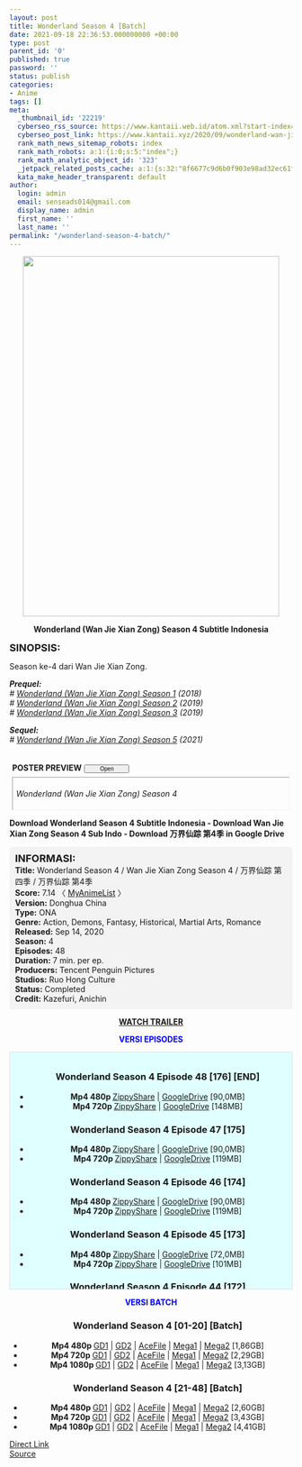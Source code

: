 ```yaml
---
layout: post
title: Wonderland Season 4 [Batch]
date: 2021-09-18 22:36:53.000000000 +00:00
type: post
parent_id: '0'
published: true
password: ''
status: publish
categories:
- Anime
tags: []
meta:
  _thumbnail_id: '22219'
  cyberseo_rss_source: https://www.kantaii.web.id/atom.xml?start-index=1&max-results=150
  cyberseo_post_link: https://www.kantaii.xyz/2020/09/wonderland-wan-jie-xian-zong-season-4.html
  rank_math_news_sitemap_robots: index
  rank_math_robots: a:1:{i:0;s:5:"index";}
  rank_math_analytic_object_id: '323'
  _jetpack_related_posts_cache: a:1:{s:32:"8f6677c9d6b0f903e98ad32ec61f8deb";a:2:{s:7:"expires";i:1653487840;s:7:"payload";a:3:{i:0;a:1:{s:2:"id";i:26017;}i:1;a:1:{s:2:"id";i:26019;}i:2;a:1:{s:2:"id";i:26021;}}}}
  kata_make_header_transparent: default
author:
  login: admin
  email: senseads014@gmail.com
  display_name: admin
  first_name: ''
  last_name: ''
permalink: "/wonderland-season-4-batch/"
---
```

<div class="separator" style="clear: both; text-align: center;"><a href="https://1.bp.blogspot.com/-vKT_0mH4oTI/X1gG8mo6FgI/AAAAAAAADEI/0ks_pqzc7cIEAY2IiTcfpbJxEtiUUua1wCLcBGAsYHQ/s1600/Wonderland%2BS4%2Ba.jpg" style="margin-left: 1em; margin-right: 1em;"><img border="0" data-original-height="1080" data-original-width="770" height="640" src="{{ site.baseurl }}/assets/2021/09/Wonderland%2BS4%2Ba.jpg" width="456" /></a></div>
<p>
<div style="text-align: center;"><b>Wonderland (Wan Jie Xian Zong) Season 4 Subtitle Indonesia</b></p>
</div>
<p><b><span style="font-size: large;">SINOPSIS:</span></b>
<div style="text-align: justify;">Season ke-4 dari Wan Jie Xian Zong.</p>
<p><i><b>Prequel:</b></i><br /><i># <a href="https://www.kantaii.xyz/2020/03/wonderland-season-1-batch.html" target="_blank" rel="noopener">Wonderland (Wan Jie Xian Zong) Season 1</a> (2018)</i><br /><i># <a href="https://www.kantaii.xyz/2020/03/wonderland-season2-batch.html" target="_blank" rel="noopener">Wonderland (Wan Jie Xian Zong) Season 2</a> (2019)</i><br /><i># <a href="https://www.kantaii.xyz/2020/03/wonderland-season-3.html" target="_blank" rel="noopener">Wonderland (Wan Jie Xian Zong) Season 3</a> (2019)</i></p>
<p><i><b>Sequel:</b></i><br /><i># <a href="https://www.kantaii.xyz/2021/08/wonderland-season-5-new.html" target="_blank" rel="noopener">Wonderland (Wan Jie Xian Zong) Season 5</a> (2021)</i></p>
<div style="margin: 5px;">
<div class="smallfont" style="margin-bottom: 2px;"><a name="more"></a><span style="font-weight: bold;"><br />POSTER PREVIEW</span><input onclick="if (this.parentNode.parentNode.getElementsByTagName('div')[1].getElementsByTagName('div')[0].style.display != '') { this.parentNode.parentNode.getElementsByTagName('div')[1].getElementsByTagName('div')[0].style.display = ''; this.innerText = ''; this.value = ' Close..'; } else { this.parentNode.parentNode.getElementsByTagName('div')[1].getElementsByTagName('div')[0].style.display = 'none'; this.innerText = ''; this.value = ' Clik Here'; }" style="font-size: 10px; margin: 5px; padding: 0px; width: 80px;" type="button" value="Open" /></div>
<div class="alt2" style="border: 1px inset; margin: 0px; padding: 6px;">
<div style="display: none;">
<div class="separator" style="clear: both; text-align: center;"><a href="https://1.bp.blogspot.com/-Gc0H_IQLbaQ/X6sO0dKfWFI/AAAAAAAACV0/qphR7Ji2aDMqRnBWD6l5bfyz9y9s7jc6ACLcBGAsYHQ/s600/Wonderland%2BS4%2Bf.jpg" style="margin-left: 1em; margin-right: 1em;"><img border="0" data-original-height="600" data-original-width="427" height="640" src="{{ site.baseurl }}/assets/2021/09/Wonderland%2BS4%2Bf.jpg" width="455" /></a></div>
<p>
<div class="separator" style="clear: both; text-align: center;"><a href="https://1.bp.blogspot.com/-UCbdwz5Um7s/X6sMqPE3iqI/AAAAAAAACVg/8fKmI0aMgf4IErjjhhS4YU70z0gWvrR4wCLcBGAsYHQ/s961/Wonderland%2BS4%2Be.jpg" style="margin-left: 1em; margin-right: 1em;"><img border="0" data-original-height="961" data-original-width="640" height="640" src="{{ site.baseurl }}/assets/2021/09/Wonderland%2BS4%2Be.jpg" width="426" /></a></div>
<p> 
<div class="separator" style="clear: both; text-align: center;"><a href="https://1.bp.blogspot.com/-vKT_0mH4oTI/X1gG8mo6FgI/AAAAAAAADEI/0ks_pqzc7cIEAY2IiTcfpbJxEtiUUua1wCLcBGAsYHQ/s1600/Wonderland%2BS4%2Ba.jpg" style="margin-left: 1em; margin-right: 1em;"><img border="0" data-original-height="1080" data-original-width="770" height="640" src="{{ site.baseurl }}/assets/2021/09/Wonderland%2BS4%2Ba.jpg" width="456" /></a></div>
<p>
<div class="separator" style="clear: both; text-align: center;"><a href="https://1.bp.blogspot.com/-T6eanRFavdE/X1_zfEQJixI/AAAAAAAADG0/JqeqiMB_7dgAJpqAs5PKPrPo5iD8YOdRACLcBGAsYHQ/s1600/Wonderland%2BS4%2B-%2B01.jpg" style="margin-left: 1em; margin-right: 1em;"><img border="0" data-original-height="900" data-original-width="1600" height="360" src="{{ site.baseurl }}/assets/2021/09/Wonderland%2BS4%2B-%2B01.jpg" width="640" /></a></div>
<p>
<div class="separator" style="clear: both; text-align: center;"><a href="https://1.bp.blogspot.com/-Y4WlHmAAKeE/X1_zfFfVhVI/AAAAAAAADG4/sdnvZojUYkcMnxV00-eevv1td0XqZR4dwCLcBGAsYHQ/s1600/Wonderland%2BS4%2B-%2B02%2Ba.jpg" style="margin-left: 1em; margin-right: 1em;"><img border="0" data-original-height="900" data-original-width="1600" height="360" src="{{ site.baseurl }}/assets/2021/09/Wonderland%2BS4%2B-%2B02%2Ba.jpg" width="640" /></a></div>
<p>
<div class="separator" style="clear: both; text-align: center;"><a href="https://1.bp.blogspot.com/-aabJjqKIXVk/X1_zfMALMtI/AAAAAAAADG8/VQz2rZmTy_49H7F4e_AJw6x8cI8jpTh9ACLcBGAsYHQ/s1600/Wonderland%2BS4%2B-%2B02%2Bb.jpg" style="margin-left: 1em; margin-right: 1em;"><img border="0" data-original-height="900" data-original-width="1600" height="360" src="{{ site.baseurl }}/assets/2021/09/Wonderland%2BS4%2B-%2B02%2Bb.jpg" width="640" /></a></div>
<p>
<div class="separator" style="clear: both; text-align: center;"><a href="https://1.bp.blogspot.com/-pZIAilSvR1o/X1_zgF8PZ5I/AAAAAAAADHA/AGuG2a0rbfs-2rW0gu1kk9dq6sBiXHG0ACLcBGAsYHQ/s1600/Wonderland%2BS4%2B-%2B03.jpg" style="margin-left: 1em; margin-right: 1em;"><img border="0" data-original-height="900" data-original-width="1600" height="360" src="{{ site.baseurl }}/assets/2021/09/Wonderland%2BS4%2B-%2B03.jpg" width="640" /></a></div>
<p>
<div class="separator" style="clear: both; text-align: center;"><a href="https://1.bp.blogspot.com/-evkZ21AYgdY/X3ZXqmavp-I/AAAAAAAADMI/59It_YOcOsoiIRk_SuHu7zN7QvXgRdM3gCLcBGAsYHQ/s1600/Wonderland%2BS4%2Bb.jpg" style="margin-left: 1em; margin-right: 1em;"><img border="0" data-original-height="900" data-original-width="1600" height="360" src="{{ site.baseurl }}/assets/2021/09/Wonderland%2BS4%2Bb.jpg" width="640" /></a></div>
<p>
<div class="separator" style="clear: both; text-align: center;"><a href="https://1.bp.blogspot.com/-xcmbYpq2Ul0/X3ZXqrxm10I/AAAAAAAADMM/4C4eRffoB2Ay-uXBw52_cbWajQlvmOkjgCLcBGAsYHQ/s1600/Wonderland%2BS4%2Bc.jpg" style="margin-left: 1em; margin-right: 1em;"><img border="0" data-original-height="900" data-original-width="1600" height="360" src="{{ site.baseurl }}/assets/2021/09/Wonderland%2BS4%2Bc.jpg" width="640" /></a></div>
<p>
<div class="separator" style="clear: both; text-align: center;"><a href="https://1.bp.blogspot.com/-b0z8wfwmry4/X3ZXqscC3hI/AAAAAAAADMQ/ytld77YdKD09nIgHFrHWoXXt1sfGCMG9gCLcBGAsYHQ/s1600/Wonderland%2BS4%2Bd.jpg" style="margin-left: 1em; margin-right: 1em;"><img border="0" data-original-height="900" data-original-width="1600" height="360" src="{{ site.baseurl }}/assets/2021/09/Wonderland%2BS4%2Bd.jpg" width="640" /></a></div>
<p>
<div class="separator" style="clear: both; text-align: center;"><a href="https://1.bp.blogspot.com/-AIpam7xsF-Y/X8R8DvZ8fdI/AAAAAAAADZk/zjL-ms4-DbASxuNlcsONTip22-K8vovbACLcBGAsYHQ/s1364/Wonderland%2BS4%2BEp%2B25%2Bc.jpg" style="margin-left: 1em; margin-right: 1em;"><img border="0" data-original-height="767" data-original-width="1364" height="360" src="{{ site.baseurl }}/assets/2021/09/Wonderland%2BS4%2BEp%2B25%2Bc.jpg" width="640" /></a></div>
<p>
<div class="separator" style="clear: both; text-align: center;"><a href="https://1.bp.blogspot.com/-ffDIiVoL-cU/X8R8Dp4ZTlI/AAAAAAAADZc/kM01-cUt-sIMVHvu9oprK4_P2B7r3lmogCLcBGAsYHQ/s1363/Wonderland%2BS4%2BEp%2B25%2Bb.jpg" style="margin-left: 1em; margin-right: 1em;"><img border="0" data-original-height="767" data-original-width="1363" height="360" src="{{ site.baseurl }}/assets/2021/09/Wonderland%2BS4%2BEp%2B25%2Bb.jpg" width="640" /></a></div>
<p>
<div class="separator" style="clear: both; text-align: center;"><a href="https://1.bp.blogspot.com/-u7eMAVZjH64/X8R8DuEvTJI/AAAAAAAADZg/-k4rgB4O5ZgQwM0lAWU2tzSXeJ6K25oxwCLcBGAsYHQ/s1365/Wonderland%2BS4%2BEp%2B25%2Ba.jpg" style="margin-left: 1em; margin-right: 1em;"><img border="0" data-original-height="767" data-original-width="1365" height="360" src="{{ site.baseurl }}/assets/2021/09/Wonderland%2BS4%2BEp%2B25%2Ba.jpg" width="640" /></a></div>
<p> 
<div class="separator" style="clear: both; text-align: center;"><a href="https://1.bp.blogspot.com/-96ibqDW-i38/X-nw-QGCpsI/AAAAAAAADik/hq31Z2AMKQYKiIQXOV_BQlSdLx6Hd56mQCLcBGAsYHQ/s1362/Wonderland%2BS4%2BEp%2B33%2Ba.jpg" style="margin-left: 1em; margin-right: 1em;"><img border="0" data-original-height="767" data-original-width="1362" height="360" src="{{ site.baseurl }}/assets/2021/09/Wonderland%2BS4%2BEp%2B33%2Ba.jpg" width="640" /></a></div>
<p> 
<div class="separator" style="clear: both; text-align: center;"><a href="https://1.bp.blogspot.com/-YPIIubZm7MU/X-5QguYos5I/AAAAAAAADjo/bXm17wAXrooMVP7fanzihGSUCfmNepL_QCLcBGAsYHQ/s1362/Wonderland%2BS4%2BEp%2B34%2Ba.jpg" style="margin-left: 1em; margin-right: 1em;"><img border="0" data-original-height="767" data-original-width="1362" height="360" src="{{ site.baseurl }}/assets/2021/09/Wonderland%2BS4%2BEp%2B34%2Ba.jpg" width="640" /></a></div>
<p> 
<div class="separator" style="clear: both; text-align: center;"><a href="https://1.bp.blogspot.com/-tAo2ClGte5Q/X_LtP2KYinI/AAAAAAAADlQ/2zWRfoES_fYJfzCVDgBPZDfEELR1kSDXwCLcBGAsYHQ/s1361/Wonderland%2BS4%2BEp%2B35%2Bb.jpg" style="margin-left: 1em; margin-right: 1em;"><img border="0" data-original-height="766" data-original-width="1361" height="360" src="{{ site.baseurl }}/assets/2021/09/Wonderland%2BS4%2BEp%2B35%2Bb.jpg" width="640" /></a></div>
<p> 
<div class="separator" style="clear: both; text-align: center;"><a href="https://1.bp.blogspot.com/-8LvqOSSRGpM/X_eM7vvYsEI/AAAAAAAADmk/dfmEvhn-HCAezysL9XDC9NVzu2rqjoaeQCLcBGAsYHQ/s1361/Wonderland%2BS4%2BEp%2B36%2Ba.jpg" style="margin-left: 1em; margin-right: 1em;"><img border="0" data-original-height="765" data-original-width="1361" height="360" src="{{ site.baseurl }}/assets/2021/09/Wonderland%2BS4%2BEp%2B36%2Ba.jpg" width="640" /></a></div>
<p>
<div class="separator" style="clear: both; text-align: center;"><a href="https://1.bp.blogspot.com/-nmDfXOolw7E/YADHMzywxZI/AAAAAAAADqA/W6YZ4TfJ2nsromINJHQ83l8-AIHzbVnZQCLcBGAsYHQ/s1365/Wonderland%2BS4%2BEp%2B38%2Ba.jpg" style="margin-left: 1em; margin-right: 1em;"><img border="0" data-original-height="767" data-original-width="1365" height="360" src="{{ site.baseurl }}/assets/2021/09/Wonderland%2BS4%2BEp%2B38%2Ba.jpg" width="640" /></a></div>
<p>
<div class="separator" style="clear: both; text-align: center;"><a href="https://1.bp.blogspot.com/-0j1irQqu-rk/YAoS8aiiZdI/AAAAAAAADsE/bXLu76FjNVgOKDldYb4LkR23V3B0SkPYgCLcBGAsYHQ/s1362/Wonderland%2BS4%2BEp%2B40%2Ba.jpg" style="margin-left: 1em; margin-right: 1em;"><img border="0" data-original-height="766" data-original-width="1362" height="360" src="{{ site.baseurl }}/assets/2021/09/Wonderland%2BS4%2BEp%2B40%2Ba.jpg" width="640" /></a></div>
<p> 
<div class="separator" style="clear: both; text-align: center;"><a href="https://1.bp.blogspot.com/-fOgnNXKJyf8/YA9KgButnzI/AAAAAAAADs8/Mu6Co7mUI5Uwd81ENAd7iqMfFMAQ4X9fACLcBGAsYHQ/s1362/Wonderland%2BS4%2BEp%2B41%2Ba.jpg" style="margin-left: 1em; margin-right: 1em;"><img border="0" data-original-height="766" data-original-width="1362" height="360" src="{{ site.baseurl }}/assets/2021/09/Wonderland%2BS4%2BEp%2B41%2Ba.jpg" width="640" /></a></div>
<p> 
<div class="separator" style="clear: both; text-align: center;"><a href="https://1.bp.blogspot.com/-fXzAqU-S2bU/YDBIugbn6mI/AAAAAAAAD2o/SMDPEWNoJGURz0hzirGkGQyazo1FQauWwCLcBGAsYHQ/s1365/Wonderland%2BS4%2BEp%2B48%2BEND%2Ba.jpg" style="margin-left: 1em; margin-right: 1em;"><img border="0" data-original-height="767" data-original-width="1365" height="360" src="{{ site.baseurl }}/assets/2021/09/Wonderland%2BS4%2BEp%2B48%2BEND%2Ba.jpg" width="640" /></a></div>
<p>
<div class="separator" style="clear: both; text-align: center;"><a href="https://1.bp.blogspot.com/-jJiEy0mXCfI/YDBIunmSYaI/AAAAAAAAD2k/5kIPfFm9N3AFh228JuypMCKVgPb9O5vMwCLcBGAsYHQ/s1365/Wonderland%2BS4%2BEp%2B48%2BEND%2Bb.jpg" style="margin-left: 1em; margin-right: 1em;"><img border="0" data-original-height="767" data-original-width="1365" height="360" src="{{ site.baseurl }}/assets/2021/09/Wonderland%2BS4%2BEp%2B48%2BEND%2Bb.jpg" width="640" /></a></div>
<p></div>
<p><i>Wonderland (Wan Jie Xian Zong) Season 4</i></div>
</div>
</div>
<p><b>Download Wonderland Season 4 Subtitle Indonesia - Download Wan Jie Xian Zong Season 4 Sub Indo - Download 万界仙踪 第4季 in Google Drive</b></p>
<div style="background-color: #f3f3f3; padding: 10px; text-align: left;"><b><span style="font-size: large;">INFORMASI:</span></b><br /><b>Title:</b> Wonderland Season 4 / Wan Jie Xian Zong Season 4 / 万界仙踪 第四季 / 万界仙踪 第4季<br /><b>Score:</b> 7.14 〈 <a href="https://myanimelist.net/anime/42898/Wan_Jie_Xian_Zong_4th_Season" target="_blank" rel="noopener">MyAnimeList</a> 〉<br /><b>Version:</b> Donghua China<br /><b>Type:</b> ONA<br /><b>Genre:</b> Action, Demons, Fantasy, Historical, Martial Arts, Romance<br /><b>Released:</b> Sep 14, 2020<br /><b>Season:</b> 4<br /><b>Episodes:</b> 48<br /><b>Duration:</b> 7 min. per ep.<br /><b>Producers:</b> Tencent Penguin Pictures<br /><b>Studios:</b> Ruo Hong Culture<br /><b>Status:</b> Completed<br /><b>Credit:</b> Kazefuri, Anichin</div>
<p>
<div style="text-align: center;"><a href="https://www.youtube.com/watch?v=dJjauKMfHAE" target="_blank" rel="noopener"><b>WATCH TRAILER</b></a></div>
<p>
<div style="text-align: center;"><b><span style="color: blue;">VERSI EPISODES</span></b></div>
<p>
<div style="background-color: lightcyan; border: 1px double rgb(222, 222, 222); height: 400px; overflow: auto; padding: 10px; text-align: left; width: auto;">
<div class="dl">
<ul />
<h3 style="text-align: center;">Wonderland Season 4 Episode 48 [176] [END]</h3>
<li style="text-align: center;"><b>Mp4 480p </b><a href="https://apk.miuiku.com/pK6ugF1OW8" target="_blank" rel="noopener">ZippyShare</a> | <a href="https://semawur.com/8Sma" target="_blank" rel="noopener">GoogleDrive</a> [90,0MB]</li>
<li style="text-align: center;"><b>Mp4 720p </b><a href="https://apk.miuiku.com/MlE7sIvP" target="_blank" rel="noopener">ZippyShare</a> | <a href="https://semawur.com/iQcuc9kx" target="_blank" rel="noopener">GoogleDrive</a> [148MB]</li>
</div>
<div class="dl">
<ul />
<h3 style="text-align: center;">Wonderland Season 4 Episode 47 [175]</h3>
<li style="text-align: center;"><b>Mp4 480p </b><a href="https://semawur.com/sFUrDp8f" target="_blank" rel="noopener">ZippyShare</a> | <a href="https://apk.miuiku.com/VTVk7F" target="_blank" rel="noopener">GoogleDrive</a> [90,0MB]</li>
<li style="text-align: center;"><b>Mp4 720p </b><a href="https://semawur.com/QLmGYf" target="_blank" rel="noopener">ZippyShare</a> | <a href="https://apk.miuiku.com/izfG" target="_blank" rel="noopener">GoogleDrive</a> [119MB]</li>
</div>
<div class="dl">
<ul />
<h3 style="text-align: center;">Wonderland Season 4 Episode 46 [174]</h3>
<li style="text-align: center;"><b>Mp4 480p </b><a href="https://apk.miuiku.com/SbnVco7" target="_blank" rel="noopener">ZippyShare</a> | <a href="https://semawur.com/1V2MFMCyVKt3" target="_blank" rel="noopener">GoogleDrive</a> [90,0MB]</li>
<li style="text-align: center;"><b>Mp4 720p </b><a href="https://apk.miuiku.com/SAQQ" target="_blank" rel="noopener">ZippyShare</a> | <a href="https://semawur.com/pNYOW" target="_blank" rel="noopener">GoogleDrive</a> [119MB]</li>
</div>
<div class="dl">
<ul />
<h3 style="text-align: center;">Wonderland Season 4 Episode 45 [173]</h3>
<li style="text-align: center;"><b>Mp4 480p </b><a href="https://semawur.com/Xi62Zb4P" target="_blank" rel="noopener">ZippyShare</a> | <a href="https://apk.miuiku.com/k2zUERMn" target="_blank" rel="noopener">GoogleDrive</a> [72,0MB]</li>
<li style="text-align: center;"><b>Mp4 720p </b><a href="https://semawur.com/VRu5JnzMy" target="_blank" rel="noopener">ZippyShare</a> | <a href="https://apk.miuiku.com/8bSSaI" target="_blank" rel="noopener">GoogleDrive</a> [101MB]</li>
</div>
<div class="dl">
<ul />
<h3 style="text-align: center;">Wonderland Season 4 Episode 44 [172]</h3>
<li style="text-align: center;"><b>Mp4 480p </b>Racaty | <a href="http://semawur.com/U99" target="_blank" rel="noopener">GoogleDrive</a> [89,0MB]</li>
<li style="text-align: center;"><b>Mp4 720p </b>Racaty | <a href="http://semawur.com/nOJX23F" target="_blank" rel="noopener">GoogleDrive</a> [118MB]</li>
</div>
<div class="dl">
<ul />
<h3 style="text-align: center;">Wonderland Season 4 Episode 43 [171]</h3>
<li style="text-align: center;"><b>Mp4 480p </b>Racaty | <a href="https://apk.miuiku.com/d7Or" target="_blank" rel="noopener">GoogleDrive</a> [89,0MB]</li>
<li style="text-align: center;"><b>Mp4 720p </b>Racaty | <a href="https://apk.miuiku.com/2tvExzWKI" target="_blank" rel="noopener">GoogleDrive</a> [119MB]</li>
</div>
<div class="dl">
<ul />
<h3 style="text-align: center;">Wonderland Season 4 Episode 42 [170]</h3>
<li style="text-align: center;"><b>Mp4 480p </b>Racaty | <a href="https://apk.miuiku.com/UaIJxHn" target="_blank" rel="noopener">GoogleDrive</a> [89,0MB]</li>
<li style="text-align: center;"><b>Mp4 720p </b>Racaty | <a href="https://apk.miuiku.com/Nw3W" target="_blank" rel="noopener">GoogleDrive</a> [119MB]</li>
</div>
<div class="dl">
<ul />
<h3 style="text-align: center;">Wonderland Season 4 Episode 41 [169]</h3>
<li style="text-align: center;"><b>Mp4 480p </b><a href="https://semawur.com/2zXQS0" target="_blank" rel="noopener">Racaty</a> | <a href="https://apk.miuiku.com/IrsTaoe0" target="_blank" rel="noopener">GoogleDrive</a> [89,0MB]</li>
<li style="text-align: center;"><b>Mp4 720p </b><a href="https://semawur.com/sPHTQR" target="_blank" rel="noopener">Racaty</a> | <a href="https://apk.miuiku.com/2Xdzt" target="_blank" rel="noopener">GoogleDrive</a> [119MB]</li>
</div>
<div class="dl">
<ul />
<h3 style="text-align: center;">Wonderland Season 4 Episode 40 [168]</h3>
<li style="text-align: center;"><b>Mp4 480p </b><a href="https://semawur.com/yEt2PSBW" target="_blank" rel="noopener">Racaty</a> | <a href="https://semawur.com/G204JE" target="_blank" rel="noopener">GoogleDrive</a> [89,0MB]</li>
<li style="text-align: center;"><b>Mp4 720p </b><a href="https://semawur.com/bLp" target="_blank" rel="noopener">Racaty</a> | <a href="https://semawur.com/6j2rxXgxKpIi" target="_blank" rel="noopener">GoogleDrive</a> [119MB]</li>
</div>
<div class="dl">
<ul />
<h3 style="text-align: center;">Wonderland Season 4 Episode 39 [167]</h3>
<li style="text-align: center;"><b>Mp4 480p </b><a href="https://semawur.com/bMK6jq9Hy7mA" target="_blank" rel="noopener">Racaty</a> | <a href="https://semawur.com/QSlpek18q" target="_blank" rel="noopener">GoogleDrive</a> [89,0MB]</li>
<li style="text-align: center;"><b>Mp4 720p </b><a href="https://semawur.com/yHH55i5XrL" target="_blank" rel="noopener">Racaty</a> | <a href="https://semawur.com/mCJ03Xz" target="_blank" rel="noopener">GoogleDrive</a> [118MB]</li>
</div>
<div class="dl">
<ul />
<h3 style="text-align: center;">Wonderland Season 4 Episode 38 [166]</h3>
<li style="text-align: center;"><b>Mp4 480p </b><a href="https://semawur.com/cn4X" target="_blank" rel="noopener">Racaty</a> | <a href="https://semawur.com/8GIK" target="_blank" rel="noopener">GoogleDrive</a> [90,0MB]</li>
<li style="text-align: center;"><b>Mp4 720p </b><a href="https://semawur.com/8XO4Age106r7" target="_blank" rel="noopener">Racaty</a> | <a href="https://semawur.com/m4PCdNW" target="_blank" rel="noopener">GoogleDrive</a> [119MB]</li>
</div>
<div class="dl">
<ul />
<h3 style="text-align: center;">Wonderland Season 4 Episode 37 [165]</h3>
<li style="text-align: center;"><b>Mp4 480p </b><a href="https://semawur.com/binD0b" target="_blank" rel="noopener">Racaty</a> | <a href="https://semawur.com/ceDc8np" target="_blank" rel="noopener">GoogleDrive</a> [90,0MB]</li>
<li style="text-align: center;"><b>Mp4 720p </b><a href="https://semawur.com/H0NmwL2kCm" target="_blank" rel="noopener">Racaty</a> | <a href="https://semawur.com/qIij4" target="_blank" rel="noopener">GoogleDrive</a> [119MB]</li>
</div>
<div class="dl">
<ul />
<h3 style="text-align: center;">Wonderland Season 4 Episode 36 [164]</h3>
<li style="text-align: center;"><b>Mp4 480p </b><a href="https://apk.miuiku.com/ZGhyfSvCEv" target="_blank" rel="noopener">Racaty</a> | <a href="https://semawur.com/6ItWNQ4WSk9" target="_blank" rel="noopener">GoogleDrive</a> [118MB]</li>
<li style="text-align: center;"><b>Mp4 720p </b><a href="https://apk.miuiku.com/ZHWtkLZwU" target="_blank" rel="noopener">Racaty</a> | <a href="https://semawur.com/CVwV" target="_blank" rel="noopener">GoogleDrive</a> [119MB]</li>
</div>
<div class="dl">
<ul />
<h3 style="text-align: center;">Wonderland Season 4 Episode 35 [163]</h3>
<li style="text-align: center;"><b>Mp4 480p </b><a href="https://semawur.com/gNafwaEMg" target="_blank" rel="noopener">Racaty</a> | <a href="https://apk.miuiku.com/bZGK" target="_blank" rel="noopener">GoogleDrive</a> [90,0MB]</li>
<li style="text-align: center;"><b>Mp4 720p </b><a href="https://semawur.com/hahR" target="_blank" rel="noopener">Racaty</a> | <a href="https://apk.miuiku.com/lVaWwXCm" target="_blank" rel="noopener">GoogleDrive</a> [119MB]</li>
</div>
<div class="dl">
<ul />
<h3 style="text-align: center;">Wonderland Season 4 Episode 34 [162]</h3>
<li style="text-align: center;"><b>Mp4 480p </b><a href="https://apk.miuiku.com/cw7HQ" target="_blank" rel="noopener">Racaty</a> | <a href="http://semawur.com/h6b7juTLArZC" target="_blank" rel="noopener">GoogleDrive</a> [118MB]</li>
<li style="text-align: center;"><b>Mp4 720p </b><a href="https://apk.miuiku.com/2pX8" target="_blank" rel="noopener">Racaty</a> | <a href="http://semawur.com/kUr9cl" target="_blank" rel="noopener">GoogleDrive</a> [119MB]</li>
</div>
<div class="dl">
<ul />
<h3 style="text-align: center;">Wonderland Season 4 Episode 33 [161]</h3>
<li style="text-align: center;"><b>Mp4 480p </b><a href="http://semawur.com/v0vecCXq" target="_blank" rel="noopener">Racaty</a> | <a href="http://semawur.com/MWoU8bfgSviH" target="_blank" rel="noopener">GoogleDrive</a> [67,0MB]</li>
<li style="text-align: center;"><b>Mp4 720p </b><a href="http://semawur.com/LveoEEot5nP" target="_blank" rel="noopener">Racaty</a> | <a href="http://semawur.com/crCIDl" target="_blank" rel="noopener">GoogleDrive</a> [96,0MB]</li>
</div>
<div class="dl">
<ul />
<h3 style="text-align: center;">Wonderland Season 4 Episode 32 [160]</h3>
<li style="text-align: center;"><b>Mp4 480p </b><a href="https://semawur.com/JMcgLK" target="_blank" rel="noopener">Racaty</a> | <a href="https://semawur.com/xsTXsSZn" target="_blank" rel="noopener">GoogleDrive</a> [72,0MB]</li>
<li style="text-align: center;"><b>Mp4 720p </b><a href="https://semawur.com/rdNc" target="_blank" rel="noopener">Racaty</a> | <a href="https://semawur.com/3n2QPsgv" target="_blank" rel="noopener">GoogleDrive</a> [102MB]</li>
</div>
<div class="dl">
<ul />
<h3 style="text-align: center;">Wonderland Season 4 Episode 31 [159]</h3>
<li style="text-align: center;"><b>Mp4 480p </b><a href="https://apk.miuiku.com/svcXMUekP" target="_blank" rel="noopener">Racaty</a> | <a href="https://semawur.com/WRDfAqbjaeu" target="_blank" rel="noopener">GoogleDrive</a> [72,0MB]</li>
<li style="text-align: center;"><b>Mp4 720p </b><a href="https://apk.miuiku.com/NReLdWHgC5" target="_blank" rel="noopener">Racaty</a> | <a href="https://semawur.com/8NWql6KR2s7" target="_blank" rel="noopener">GoogleDrive</a> [102MB]</li>
</div>
<div class="dl">
<ul />
<h3 style="text-align: center;">Wonderland Season 4 Episode 30 [158]</h3>
<li style="text-align: center;"><b>Mp4 480p </b><a href="https://semawur.com/CTaBt" target="_blank" rel="noopener">Racaty</a> | <a href="https://apk.miuiku.com/GiiWMcp" target="_blank" rel="noopener">GoogleDrive</a> [72,0MB]</li>
<li style="text-align: center;"><b>Mp4 720p </b><a href="https://semawur.com/8bhavDJyKrQ" target="_blank" rel="noopener">Files.im</a> | <a href="https://apk.miuiku.com/oOvtMuBE" target="_blank" rel="noopener">GoogleDrive</a> [102MB]</li>
</div>
<div class="dl">
<ul />
<h3 style="text-align: center;">Wonderland Season 4 Episode 29 [157]</h3>
<li style="text-align: center;"><b>Mp4 480p </b><a href="https://apk.miuiku.com/T3f7AAY0b" target="_blank" rel="noopener">Racaty</a> | <a href="https://semawur.com/T5sCCVYf2" target="_blank" rel="noopener">GoogleDrive</a> [72,0MB]</li>
<li style="text-align: center;"><b>Mp4 720p </b><a href="https://apk.miuiku.com/MkVz" target="_blank" rel="noopener">Racaty</a> | <a href="https://semawur.com/BUyom8hUo" target="_blank" rel="noopener">GoogleDrive</a> [102MB]</li>
</div>
<div class="dl">
<ul />
<h3 style="text-align: center;">Wonderland Season 4 Episode 28 [156]</h3>
<li style="text-align: center;"><b>Mp4 480p </b><a href="https://semawur.com/uZVjD3GNrH" target="_blank" rel="noopener">Racaty</a> | <a href="https://apk.miuiku.com/b6tZJIVDT" target="_blank" rel="noopener">GoogleDrive</a> [118MB]</li>
<li style="text-align: center;"><b>Mp4 720p </b><a href="https://semawur.com/oHAuht2zth9r" target="_blank" rel="noopener">Racaty</a> | <a href="https://apk.miuiku.com/usAeJH" target="_blank" rel="noopener">GoogleDrive</a> [147MB]</li>
</div>
<div class="dl">
<ul />
<h3 style="text-align: center;">Wonderland Season 4 Episode 27 [155]</h3>
<li style="text-align: center;"><b>Mp4 480p </b><a href="https://apk.miuiku.com/dSQGaNWID" target="_blank" rel="noopener">Racaty</a> | <a href="https://semawur.com/LJVvSvZOr" target="_blank" rel="noopener">GoogleDrive</a> [89,0MB]</li>
<li style="text-align: center;"><b>Mp4 720p </b><a href="https://apk.miuiku.com/SLHFj" target="_blank" rel="noopener">Racaty</a> | <a href="https://semawur.com/p7X8" target="_blank" rel="noopener">GoogleDrive</a> [119MB]</li>
</div>
<div class="dl">
<ul />
<h3 style="text-align: center;">Wonderland Season 4 Episode 26 [154]</h3>
<li style="text-align: center;"><b>Mp4 480p </b><a href="https://apk.miuiku.com/1SNZCNGDQ" target="_blank" rel="noopener">Racaty</a> | <a href="https://semawur.com/R5xzww" target="_blank" rel="noopener">GoogleDrive</a> [91,0MB]</li>
<li style="text-align: center;"><b>Mp4 720p </b><a href="https://apk.miuiku.com/xtnrLJYwO" target="_blank" rel="noopener">Racaty</a> | <a href="https://semawur.com/wz4j" target="_blank" rel="noopener">GoogleDrive</a> [120MB]</li>
</div>
<div class="dl">
<ul />
<h3 style="text-align: center;">Wonderland Season 4 Episode 25 [153]</h3>
<li style="text-align: center;"><b>Mp4 480p </b><a href="https://semawur.com/Muw4w" target="_blank" rel="noopener">Racaty</a> | <a href="https://semawur.com/PCKh" target="_blank" rel="noopener">GoogleDrive</a> [91,0MB]</li>
<li style="text-align: center;"><b>Mp4 720p </b><a href="https://semawur.com/4ds0ea" target="_blank" rel="noopener">Racaty</a> | <a href="https://semawur.com/ZcBpDTBBm22" target="_blank" rel="noopener">GoogleDrive</a> [121MB]</li>
</div>
<div class="dl">
<ul />
<h3 style="text-align: center;">Wonderland Season 4 Episode 24 [152]</h3>
<li style="text-align: center;"><b>Mp4 480p </b><a href="https://semawur.com/hGQi" target="_blank" rel="noopener">Racaty</a> | <a href="https://apk.miuiku.com/1aX21" target="_blank" rel="noopener">GoogleDrive</a> [91,0MB]</li>
<li style="text-align: center;"><b>Mp4 720p </b><a href="https://semawur.com/aKIY" target="_blank" rel="noopener">Racaty</a> | <a href="https://apk.miuiku.com/PocJ4HA" target="_blank" rel="noopener">GoogleDrive</a> [121MB]</li>
</div>
<div class="dl">
<ul />
<h3 style="text-align: center;">Wonderland Season 4 Episode 23 [151]</h3>
<li style="text-align: center;"><b>Mp4 480p </b><a href="https://apk.miuiku.com/k27sick9em" target="_blank" rel="noopener">Racaty</a> | <a href="https://semawur.com/yMiRcCC" target="_blank" rel="noopener">GoogleDrive</a> [91,0MB]</li>
<li style="text-align: center;"><b>Mp4 720p </b><a href="https://apk.miuiku.com/lk8ve" target="_blank" rel="noopener">Racaty</a> | <a href="https://semawur.com/YPLsb" target="_blank" rel="noopener">GoogleDrive</a> [121MB]</li>
</div>
<div class="dl">
<ul />
<h3 style="text-align: center;">Wonderland Season 4 Episode 22 [150]</h3>
<li style="text-align: center;"><b>Mp4 480p </b><a href="https://semawur.com/8KxzoAGp" target="_blank" rel="noopener">Racaty</a> | <a href="https://apk.miuiku.com/kHlwph" target="_blank" rel="noopener">Mirrored</a> [91,0MB]</li>
<li style="text-align: center;"><b>Mp4 720p </b><a href="https://semawur.com/qxkJm2" target="_blank" rel="noopener">Racaty</a> | <a href="https://apk.miuiku.com/fIVfnF0M" target="_blank" rel="noopener">Mirrored</a> [120MB]</li>
</div>
<div class="dl">
<ul />
<h3 style="text-align: center;">Wonderland Season 4 Episode 21 [149]</h3>
<li style="text-align: center;"><b>Mp4 480p </b><a href="https://apk.miuiku.com/PDyUKb7z" target="_blank" rel="noopener">Racaty</a> | <a href="https://semawur.com/537N03m2yU" target="_blank" rel="noopener">Mirrored</a> [90,0MB]</li>
<li style="text-align: center;"><b>Mp4 720p </b><strike>Racaty</strike> | <a href="https://semawur.com/sWhSAno1i" target="_blank" rel="noopener">Mirrored</a> [120MB]</li>
</div>
<div class="dl">
<ul />
<h3 style="text-align: center;">Wonderland Season 4 Episode 20 [148]</h3>
<li style="text-align: center;"><b>Mp4 480p </b><a href="https://semawur.com/Bbha" target="_blank" rel="noopener">Racaty</a> | <a href="https://apk.miuiku.com/tE2HW5zwA3" target="_blank" rel="noopener">Mirrored</a> [90,0MB]</li>
<li style="text-align: center;"><b>Mp4 720p </b><a href="https://semawur.com/8wvo0MV" target="_blank" rel="noopener">Racaty</a> | <a href="https://apk.miuiku.com/2QkXw" target="_blank" rel="noopener">Mirrored</a> [120MB]</li>
</div>
<div class="dl">
<ul />
<h3 style="text-align: center;">Wonderland Season 4 Episode 19 [147]</h3>
<li style="text-align: center;"><b>Mp4 480p </b><a href="https://apk.miuiku.com/h7DE" target="_blank" rel="noopener">Racaty</a> | <a href="https://semawur.com/bqua4Rz" target="_blank" rel="noopener">Mirrored</a> [90,0MB]</li>
<li style="text-align: center;"><b>Mp4 720p </b><a href="https://apk.miuiku.com/2Ay1TyyU" target="_blank" rel="noopener">Racaty</a> | <a href="https://semawur.com/M9jQR" target="_blank" rel="noopener">Mirrored</a> [120MB]</li>
</div>
<div class="dl">
<ul />
<h3 style="text-align: center;">Wonderland Season 4 Episode 18 [146]</h3>
<li style="text-align: center;"><b>Mp4 480p </b><a href="https://semawur.com/TCRni" target="_blank" rel="noopener">Racaty</a> | <a href="https://apk.miuiku.com/KRAln" target="_blank" rel="noopener">Mirrored</a> [91,0MB]</li>
<li style="text-align: center;"><b>Mp4 720p </b><a href="https://semawur.com/5iUL8U" target="_blank" rel="noopener">Racaty</a> | <a href="https://apk.miuiku.com/Tb8Kyj8" target="_blank" rel="noopener">Mirrored</a> [120MB]</li>
</div>
<div class="dl">
<ul />
<h3 style="text-align: center;">Wonderland Season 4 Episode 17 [145]</h3>
<li style="text-align: center;"><b>Mp4 480p </b><a href="https://apk.miuiku.com/A5oJACXqi" target="_blank" rel="noopener">Racaty</a> | <a href="https://semawur.com/a5hDwljB" target="_blank" rel="noopener">Mirrored</a> [90,0MB]</li>
<li style="text-align: center;"><b>Mp4 720p </b><a href="https://apk.miuiku.com/d0VzLPPR" target="_blank" rel="noopener">Racaty</a> | <a href="https://semawur.com/5xTzuotOt" target="_blank" rel="noopener">Mirrored</a> [120MB]</li>
</div>
<div class="dl">
<ul />
<h3 style="text-align: center;">Wonderland Season 4 Episode 16 [144]</h3>
<li style="text-align: center;"><b>Mp4 480p </b><a href="https://semawur.com/wJPvG" target="_blank" rel="noopener">Racaty</a> | <a href="https://apk.miuiku.com/P68LnJ" target="_blank" rel="noopener">Mirrored</a> [91,0MB]</li>
<li style="text-align: center;"><b>Mp4 720p </b><a href="https://semawur.com/fRMv6w4HvD" target="_blank" rel="noopener">Racaty</a> | <a href="https://apk.miuiku.com/Tm6JZD4WGg" target="_blank" rel="noopener">Mirrored</a> [120MB]</li>
</div>
<div class="dl">
<ul />
<h3 style="text-align: center;">Wonderland Season 4 Episode 15 [143]</h3>
<li style="text-align: center;"><b>Mp4 480p </b><a href="https://semawur.com/Jm1mrOf0bsS" target="_blank" rel="noopener">Racaty</a> | <a href="https://apk.miuiku.com/Nqg7acFUQ" target="_blank" rel="noopener">Mirrored</a> [90,0MB]</li>
<li style="text-align: center;"><b>Mp4 720p </b><a href="https://semawur.com/AFvM4" target="_blank" rel="noopener">Racaty</a> | <a href="https://apk.miuiku.com/q6T4ZP" target="_blank" rel="noopener">Mirrored</a> [119MB]</li>
</div>
<div class="dl">
<ul />
<h3 style="text-align: center;">Wonderland Season 4 Episode 14 [142]</h3>
<li style="text-align: center;"><b>Mp4 480p </b><a href="https://semawur.com/0sqOnHwqZYU" target="_blank" rel="noopener">Mirrored</a> [89,0MB]</li>
<li style="text-align: center;"><b>Mp4 720p </b><a href="https://semawur.com/zXxq" target="_blank" rel="noopener">Mirrored</a> [119MB]</li>
</div>
<div class="dl">
<ul />
<h3 style="text-align: center;">Wonderland Season 4 Episode 13 [141]</h3>
<li style="text-align: center;"><b>Mp4 480p </b><a href="https://apk.miuiku.com/c22R" target="_blank" rel="noopener">Mirrored</a> [89,0MB]</li>
<li style="text-align: center;"><b>Mp4 720p </b><a href="https://apk.miuiku.com/FHEad6Tj4C" target="_blank" rel="noopener">Mirrored</a> [119MB]</li>
</div>
<div class="dl">
<ul />
<h3 style="text-align: center;">Wonderland Season 4 Episode 12 [140]</h3>
<li style="text-align: center;"><b>Mp4 480p </b><a href="https://semawur.com/iakhbuR" target="_blank" rel="noopener">Mirrored</a> [88,0MB]</li>
<li style="text-align: center;"><b>Mp4 720p </b><a href="https://semawur.com/qzei2gOvFn1R" target="_blank" rel="noopener">Mirrored</a> [119MB]</li>
</div>
<div class="dl">
<ul />
<h3 style="text-align: center;">Wonderland Season 4 Episode 11 [139]</h3>
<li style="text-align: center;"><b>Mp4 480p </b><a href="https://apk.miuiku.com/cjNTotl6J" target="_blank" rel="noopener">Mirrored</a> [90,0MB]</li>
<li style="text-align: center;"><b>Mp4 720p </b><a href="https://apk.miuiku.com/80OJaW" target="_blank" rel="noopener">Mirrored</a> [119MB]</li>
</div>
<div class="dl">
<ul />
<h3 style="text-align: center;">Wonderland Season 4 Episode 10 [138]</h3>
<li style="text-align: center;"><b>Mp4 480p </b><a href="https://semawur.com/sskUbNUt9JDJ" target="_blank" rel="noopener">Mirrored</a> [75,0MB]</li>
<li style="text-align: center;"><b>Mp4 720p </b><a href="https://semawur.com/luH3kpHL" target="_blank" rel="noopener">Mirrored</a> [90,0MB]</li>
</div>
<div class="dl">
<ul />
<h3 style="text-align: center;">Wonderland Season 4 Episode 09 [137]</h3>
<li style="text-align: center;"><b>Mp4 480p </b><a href="https://semawur.com/fJ3gxlN" target="_blank" rel="noopener">GoogleDrive</a> | <a href="https://apk.miuiku.com/1tsguVm6a" target="_blank" rel="noopener">oDrive</a> [90,0MB]</li>
<li style="text-align: center;"><b>Mp4 720p </b><a href="https://semawur.com/XncPYhoSP" target="_blank" rel="noopener">GoogleDrive</a> | <a href="https://apk.miuiku.com/clMne" target="_blank" rel="noopener">oDrive</a> [119MB]</li>
</div>
<div class="dl">
<ul />
<h3 style="text-align: center;">Wonderland Season 4 Episode 08 [136]</h3>
<li style="text-align: center;"><b>Mp4 480p </b><a href="https://semawur.com/nt1grXoPBaQp" target="_blank" rel="noopener">oDrive</a> | <a href="https://apk.miuiku.com/Qa4s9WVP6z" target="_blank" rel="noopener">oDrive 2</a> [90,0MB]</li>
<li style="text-align: center;"><b>Mp4 720p </b><a href="https://semawur.com/flRTdQPd" target="_blank" rel="noopener">oDrive</a> | <a href="https://apk.miuiku.com/fn8SJgy" target="_blank" rel="noopener">oDrive 2</a> [119MB]</li>
</div>
<div class="dl">
<ul />
<h3 style="text-align: center;">Wonderland Season 4 Episode 07 [135]</h3>
<li style="text-align: center;"><b>Mp4 480p </b><a href="https://semawur.com/Haz8Z9m2nvLV" target="_blank" rel="noopener">oDrive</a> | <a href="https://apk.miuiku.com/1v5NlGk" target="_blank" rel="noopener">oDrive 2</a> [90,0MB]</li>
<li style="text-align: center;"><b>Mp4 720p </b><a href="https://semawur.com/nbs9u" target="_blank" rel="noopener">oDrive</a> | <a href="https://apk.miuiku.com/7QkAju" target="_blank" rel="noopener">oDrive 2</a> [119MB]</li>
</div>
<div class="dl">
<ul />
<h3 style="text-align: center;">Wonderland Season 4 Episode 06 [134]</h3>
<li style="text-align: center;"><b>Mp4 360p </b><a href="https://semawur.com/Msxr5d5" target="_blank" rel="noopener">oDrive</a> | oDrive 2 [31,0MB]</li>
<li style="text-align: center;"><b>Mp4 480p </b><a href="https://semawur.com/ytf07YQ" target="_blank" rel="noopener">oDrive</a> | oDrive 2 [50,0MB]</li>
</div>
<div class="dl">
<ul />
<h3 style="text-align: center;">Wonderland Season 4 Episode 05 [133]</h3>
<li style="text-align: center;"><b>Mp4 480p </b><a href="https://semawur.com/Con6" target="_blank" rel="noopener">oDrive</a> | oDrive 2 [119MB]</li>
<li style="text-align: center;"><b>Mp4 720p </b><a href="https://semawur.com/abC" target="_blank" rel="noopener">oDrive</a> | oDrive 2 [148MB]</li>
</div>
<div class="dl">
<ul />
<h3 style="text-align: center;">Wonderland Season 4 Episode 04 [132]</h3>
<li style="text-align: center;"><b>Mp4 480p </b><a href="https://semawur.com/5tk9CsCCGHj" target="_blank" rel="noopener">oDrive</a> | oDrive 2 [62,0MB]</li>
<li style="text-align: center;"><b>Mp4 720p </b><a href="https://semawur.com/gWnN5V1W" target="_blank" rel="noopener">oDrive</a> | oDrive 2 [92,0MB]</li>
</div>
<div class="dl">
<ul />
<h3 style="text-align: center;">Wonderland Season 4 Episode 03 [131]</h3>
<li style="text-align: center;"><b>Mp4 480p </b><a href="https://semawur.com/FwAq41q0" target="_blank" rel="noopener">oDrive</a> | oDrive 2 [62,0MB]</li>
<li style="text-align: center;"><b>Mp4 720p </b><a href="https://semawur.com/ECrT9BEAAXb" target="_blank" rel="noopener">oDrive</a> | oDrive 2 [91,0MB]</li>
</div>
<div class="dl">
<ul />
<h3 style="text-align: center;">Wonderland Season 4 Episode 02 [130]</h3>
<li style="text-align: center;"><b>Mp4 480p </b><a href="https://semawur.com/z2takxG" target="_blank" rel="noopener">oDrive</a> | oDrive 2 [61,0MB]</li>
<li style="text-align: center;"><b>Mp4 720p </b><a href="https://semawur.com/DnvQSnSUMjU" target="_blank" rel="noopener">oDrive</a> | oDrive 2 [91,0MB]</li>
</div>
<div class="dl">
<ul />
<h3 style="text-align: center;">Wonderland Season 4 Episode 01 [129]</h3>
<li style="text-align: center;"><b>Mp4 480p </b><a href="https://semawur.com/LRpnhZqLJ5BH" target="_blank" rel="noopener">oDrive</a> | oDrive 2 [61,0MB]</li>
<li style="text-align: center;"><b>Mp4 720p </b><a href="https://semawur.com/FMMCsL8Kv" target="_blank" rel="noopener">oDrive</a> | oDrive 2 [90,0MB]</li>
</div>
</div>
<p>
<div style="text-align: center;"><b><span style="color: blue;">VERSI BATCH</span></b></div>
<div class="dl">
<ul />
<h3 style="text-align: center;">Wonderland Season 4 [01-20] [Batch]</h3>
<li style="text-align: center;"><b>Mp4 480p </b><a href="https://apk.miuiku.com/Sdtuc2" target="_blank" rel="noopener">GD1</a> | <a href="https://semawur.com/ihnuubXOTSP" target="_blank" rel="noopener">GD2</a> | <a href="https://apk.miuiku.com/NtLowq6THY" target="_blank" rel="noopener">AceFile</a> | <a href="https://semawur.com/NDhoq" target="_blank" rel="noopener">Mega1</a> | <a href="https://apk.miuiku.com/KXjJHAg" target="_blank" rel="noopener">Mega2</a> [1,86GB]</li>
<li style="text-align: center;"><b>Mp4 720p </b><a href="https://apk.miuiku.com/lspArDI" target="_blank" rel="noopener">GD1</a> | <a href="https://semawur.com/eM6bp2v" target="_blank" rel="noopener">GD2</a> | <a href="https://apk.miuiku.com/BvO0" target="_blank" rel="noopener">AceFile</a> | <a href="https://semawur.com/MLpifkl" target="_blank" rel="noopener">Mega1</a> | <a href="https://apk.miuiku.com/pkoc2lFc" target="_blank" rel="noopener">Mega2</a> [2,29GB]</li>
<li style="text-align: center;"><b>Mp4 1080p </b><a href="https://apk.miuiku.com/9FxUlyD3" target="_blank" rel="noopener">GD1</a> | <a href="https://semawur.com/rsGNy" target="_blank" rel="noopener">GD2</a> | <a href="https://apk.miuiku.com/iLQax" target="_blank" rel="noopener">AceFile</a> | <a href="https://semawur.com/2Evo5wnoO" target="_blank" rel="noopener">Mega1</a> | <a href="https://apk.miuiku.com/z3jy6j5" target="_blank" rel="noopener">Mega2</a> [3,13GB]</li>
</div>
<div class="dl">
<ul />
<h3 style="text-align: center;">Wonderland Season 4 [21-48] [Batch]</h3>
<li style="text-align: center;"><b>Mp4 480p </b><a href="https://semawur.com/rNYKPYSX0S1s" target="_blank" rel="noopener">GD1</a> | <a href="https://apk.miuiku.com/v1mhO8HzpT" target="_blank" rel="noopener">GD2</a> | <a href="https://semawur.com/fealaAZPzR" target="_blank" rel="noopener">AceFile</a> | <a href="https://apk.miuiku.com/ATV2IgirO0" target="_blank" rel="noopener">Mega1</a> | <a href="https://semawur.com/wOdG1Rafni" target="_blank" rel="noopener">Mega2</a> [2,60GB]</li>
<li style="text-align: center;"><b>Mp4 720p </b><a href="https://semawur.com/ML3L8Gcu0hC" target="_blank" rel="noopener">GD1</a> | <a href="https://apk.miuiku.com/5D1dPN" target="_blank" rel="noopener">GD2</a> | <a href="https://semawur.com/lW8i77IWzzaO" target="_blank" rel="noopener">AceFile</a> | <a href="https://apk.miuiku.com/JyXEDF" target="_blank" rel="noopener">Mega1</a> | <a href="https://semawur.com/luw63PVM" target="_blank" rel="noopener">Mega2</a> [3,43GB]</li>
<li style="text-align: center;"><b>Mp4 1080p </b><a href="https://semawur.com/PCvu48b1pqd" target="_blank" rel="noopener">GD1</a> | <a href="https://apk.miuiku.com/76uHxABpE" target="_blank" rel="noopener">GD2</a> | <a href="https://semawur.com/b3Pz6BwbrHoP" target="_blank" rel="noopener">AceFile</a> | <a href="https://apk.miuiku.com/FyOPVGRc" target="_blank" rel="noopener">Mega1</a> | <a href="https://semawur.com/q8zLR6pnU" target="_blank" rel="noopener">Mega2</a> [4,41GB]</li></div>
<link rel="stylesheet" href="https://cdnjs.cloudflare.com/ajax/libs/font-awesome/4.7.0/css/font-awesome.min.css" />
<div class="divbtn"> <a href="https://handymansurrender.com/fihup8buzv?key=94550f7ce39444073321dde3b8782f97" class="btn"><i class="fa fa-download"></i> Direct Link</a> <br /><a href="https://www.kantaii.xyz/2020/09/wonderland-wan-jie-xian-zong-season-4.html">Source</a> </div>
